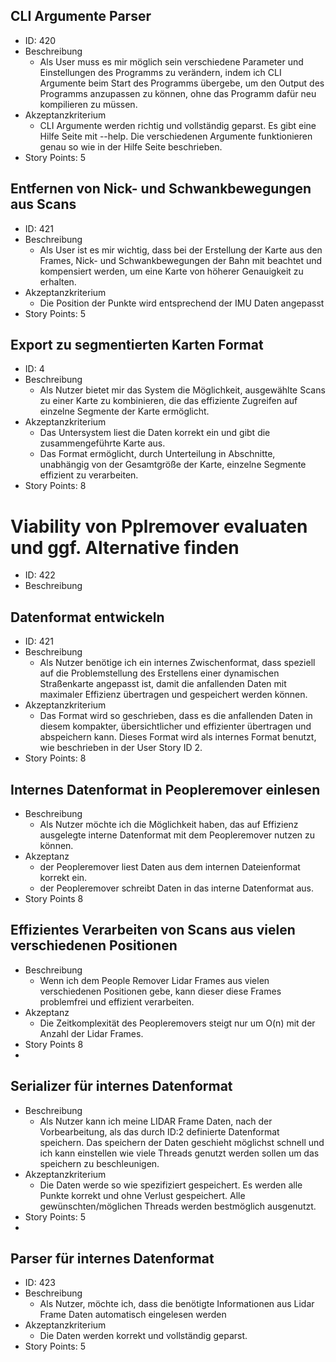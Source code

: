 
## CLI Argumente Parser
- ID: 420
- Beschreibung
    - Als User muss es mir möglich sein verschiedene Parameter und Einstellungen des Programms zu verändern, indem ich CLI Argumente beim Start des Programms übergebe, um den Output des Programms anzupassen zu können, ohne das Programm dafür neu kompilieren zu müssen.
- Akzeptanzkriterium
    - CLI Argumente werden richtig und vollständig geparst. Es gibt eine Hilfe Seite mit --help. Die verschiedenen Argumente funktionieren genau so wie in der Hilfe Seite beschrieben.
- Story Points: 5

## Entfernen von Nick- und Schwankbewegungen aus Scans
- ID: 421
- Beschreibung
    - Als User ist es mir wichtig, dass bei der Erstellung der Karte aus den Frames, Nick- und Schwankbewegungen der Bahn mit beachtet und kompensiert werden, um eine Karte von höherer Genauigkeit zu erhalten.
- Akzeptanzkriterium
    - Die Position der Punkte wird entsprechend der IMU Daten angepasst
- Story Points: 5

## Export zu segmentierten Karten Format
- ID: 4
- Beschreibung
    - Als Nutzer bietet mir das System die Möglichkeit, ausgewählte Scans zu einer Karte zu kombinieren, die das effiziente Zugreifen auf einzelne Segmente der Karte ermöglicht.
- Akzeptanzkriterium
    - Das Untersystem liest die Daten korrekt ein und gibt die zusammengeführte Karte aus.
    - Das Format ermöglicht, durch Unterteilung in Abschnitte, unabhängig von der Gesamtgröße der Karte, einzelne Segmente effizient zu verarbeiten.
- Story Points: 8

# Viability von Pplremover evaluaten und ggf. Alternative finden
- ID: 422
- Beschreibung

## Datenformat entwickeln
- ID: 421
- Beschreibung
    - Als Nutzer benötige ich ein internes Zwischenformat, dass speziell auf die Problemstellung des Erstellens einer dynamischen Straßenkarte angepasst ist, damit die anfallenden Daten mit maximaler Effizienz übertragen und gespeichert werden können.
- Akzeptanzkriterium
    - Das Format wird so geschrieben, dass es die anfallenden Daten in diesem kompakter, übersichtlicher und effizienter übertragen und abspeichern kann. Dieses Format wird als internes Format benutzt, wie beschrieben in der User Story ID 2.
- Story Points: 8

## Internes Datenformat in Peopleremover einlesen
- Beschreibung
    - Als Nutzer möchte ich die Möglichkeit haben, das auf Effizienz ausgelegte interne Datenformat mit dem Peopleremover nutzen zu können.
- Akzeptanz
    - der Peopleremover liest Daten aus dem internen Dateienformat korrekt ein.
    - der Peopleremover schreibt Daten in das interne Datenformat aus.
- Story Points 8
## Effizientes Verarbeiten von Scans aus vielen verschiedenen Positionen
- Beschreibung
    - Wenn ich dem People Remover Lidar Frames aus vielen verschiedenen Positionen gebe, kann dieser diese Frames problemfrei und effizient verarbeiten.
- Akzeptanz
    - Die Zeitkomplexität des Peopleremovers steigt nur um O(n) mit der Anzahl der Lidar Frames.
- Story Points 8
- 
## Serializer für internes Datenformat
- Beschreibung
    - Als Nutzer kann ich meine LIDAR Frame Daten, nach der Vorbearbeitung, als das durch ID:2 definierte  Datenformat speichern. Das speichern der Daten geschieht möglichst schnell und ich kann einstellen wie viele Threads genutzt werden sollen um das speichern zu beschleunigen. 
- Akzeptanzkriterium
    - Die Daten werde so wie spezifiziert gespeichert. Es werden alle Punkte korrekt und ohne Verlust gespeichert. Alle gewünschten/möglichen Threads werden bestmöglich ausgenutzt. 
- Story Points: 5
- 
## Parser für internes Datenformat
- ID: 423
- Beschreibung
    - Als Nutzer, möchte ich, dass die benötigte Informationen aus Lidar Frame Daten automatisch eingelesen werden
- Akzeptanzkriterium
    - Die Daten werden korrekt und vollständig geparst.
- Story Points: 5